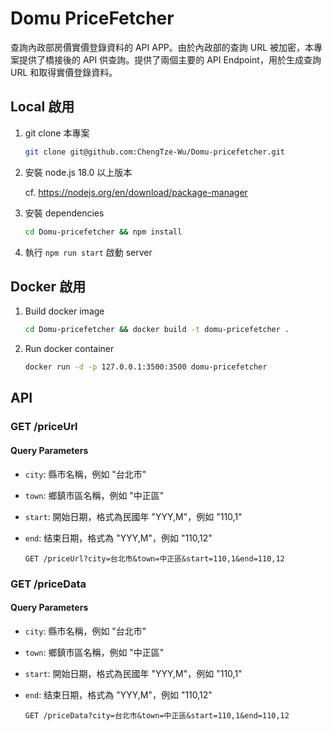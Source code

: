 # Domu PriceFetcher

查詢內政部房價實價登錄資料的 API APP。由於內政部的查詢 URL 被加密，本專案提供了橋接後的 API 供查詢。提供了兩個主要的 API Endpoint，用於生成查詢 URL 和取得實價登錄資料。

## Local 啟用

1. git clone 本專案

   ```bash
   git clone git@github.com:ChengTze-Wu/Domu-pricefetcher.git
   ```

2. 安裝 node.js 18.0 以上版本

   cf. https://nodejs.org/en/download/package-manager

3. 安裝 dependencies

   ```bash
   cd Domu-pricefetcher && npm install
   ```

4. 執行 `npm run start` 啟動 server

## Docker 啟用

1. Build docker image

   ```bash
   cd Domu-pricefetcher && docker build -t domu-pricefetcher .
   ```

2. Run docker container

   ```bash
   docker run -d -p 127.0.0.1:3500:3500 domu-pricefetcher
   ```

## API

### GET /priceUrl

#### Query Parameters

- `city`: 縣市名稱，例如 "台北市"
- `town`: 鄉鎮市區名稱，例如 "中正區"
- `start`: 開始日期，格式為民國年 "YYY,M"，例如 "110,1"
- `end`: 结束日期，格式為 "YYY,M"，例如 "110,12"

  ```http
  GET /priceUrl?city=台北市&town=中正區&start=110,1&end=110,12
  ```

### GET /priceData

#### Query Parameters

- `city`: 縣市名稱，例如 "台北市"
- `town`: 鄉鎮市區名稱，例如 "中正區"
- `start`: 開始日期，格式為民國年 "YYY,M"，例如 "110,1"
- `end`: 结束日期，格式為 "YYY,M"，例如 "110,12"

  ```http
  GET /priceData?city=台北市&town=中正區&start=110,1&end=110,12
  ```
